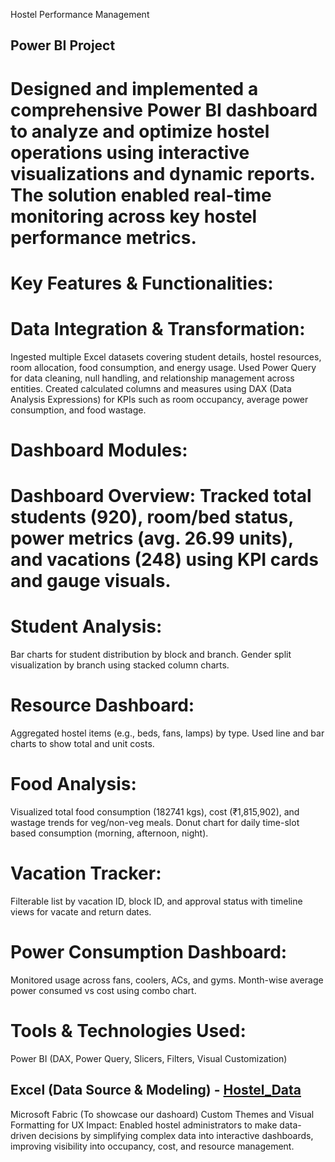 Hostel Performance Management 
## Power BI Project
# Designed and implemented a comprehensive Power BI dashboard to analyze and optimize hostel operations using interactive visualizations and dynamic reports. The solution enabled real-time monitoring across key hostel performance metrics.
# Key Features & Functionalities:
# Data Integration & Transformation:
Ingested multiple Excel datasets covering student details, hostel resources, room allocation, food consumption, and energy usage.
Used Power Query for data cleaning, null handling, and relationship management across entities.
Created calculated columns and measures using DAX (Data Analysis Expressions) for KPIs such as room occupancy, average power consumption, and food wastage.
# Dashboard Modules:
# Dashboard Overview: Tracked total students (920), room/bed status, power metrics (avg. 26.99 units), and vacations (248) using KPI cards and gauge visuals.
# Student Analysis:
Bar charts for student distribution by block and branch.
Gender split visualization by branch using stacked column charts.
# Resource Dashboard:
Aggregated hostel items (e.g., beds, fans, lamps) by type.
Used line and bar charts to show total and unit costs.
# Food Analysis:
Visualized total food consumption (182741 kgs), cost (₹1,815,902), and wastage trends for veg/non-veg meals.
Donut chart for daily time-slot based consumption (morning, afternoon, night).
# Vacation Tracker:
Filterable list by vacation ID, block ID, and approval status with timeline views for vacate and return dates.
# Power Consumption Dashboard:
Monitored usage across fans, coolers, ACs, and gyms.
Month-wise average power consumed vs cost using combo chart.
# Tools & Technologies Used:
Power BI (DAX, Power Query, Slicers, Filters, Visual Customization)
## Excel (Data Source & Modeling) - <a href="https://github.com/LakshmikeerthanaB/Powerbi_Data_Analysis/blob/main/Hostel_Data.xlsx">Hostel_Data</a>
Microsoft Fabric (To showcase our dashoard)
Custom Themes and Visual Formatting for UX
Impact:
Enabled hostel administrators to make data-driven decisions by simplifying complex data into interactive dashboards, improving visibility into occupancy, cost, and resource management.

